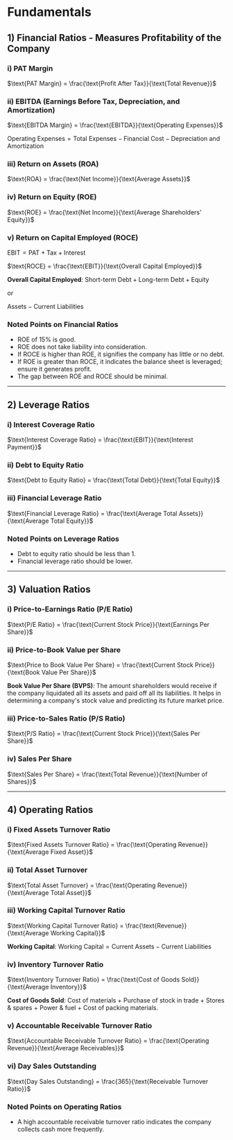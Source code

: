# Fundamentals

## 1) Financial Ratios - Measures Profitability of the Company

### i) PAT Margin
$\text{PAT Margin} = \frac{\text{Profit After Tax}}{\text{Total Revenue}}$

### ii) EBITDA (Earnings Before Tax, Depreciation, and Amortization)
$\text{EBITDA Margin} = \frac{\text{EBITDA}}{\text{Operating Expenses}}$

$\text{Operating Expenses} = \text{Total Expenses} - \text{Financial Cost} - \text{Depreciation and Amortization}$

### iii) Return on Assets (ROA)
$\text{ROA} = \frac{\text{Net Income}}{\text{Average Assets}}$

### iv) Return on Equity (ROE)
$\text{ROE} = \frac{\text{Net Income}}{\text{Average Shareholders' Equity}}$

### v) Return on Capital Employed (ROCE)
$\text{EBIT} = \text{PAT} + \text{Tax} + \text{Interest}$

$\text{ROCE} = \frac{\text{EBIT}}{\text{Overall Capital Employed}}$

**Overall Capital Employed**:
$\text{Short-term Debt} + \text{Long-term Debt} + \text{Equity}$

or

$\text{Assets} - \text{Current Liabilities}$

### Noted Points on Financial Ratios
- ROE of 15% is good.
- ROE does not take liability into consideration.
- If ROCE is higher than ROE, it signifies the company has little or no debt.
- If ROE is greater than ROCE, it indicates the balance sheet is leveraged; ensure it generates profit.
- The gap between ROE and ROCE should be minimal.

---

## 2) Leverage Ratios

### i) Interest Coverage Ratio
$\text{Interest Coverage Ratio} = \frac{\text{EBIT}}{\text{Interest Payment}}$

### ii) Debt to Equity Ratio
$\text{Debt to Equity Ratio} = \frac{\text{Total Debt}}{\text{Total Equity}}$

### iii) Financial Leverage Ratio
$\text{Financial Leverage Ratio} = \frac{\text{Average Total Assets}}{\text{Average Total Equity}}$

### Noted Points on Leverage Ratios
- Debt to equity ratio should be less than 1.
- Financial leverage ratio should be lower.

---

## 3) Valuation Ratios

### i) Price-to-Earnings Ratio (P/E Ratio)
$\text{P/E Ratio} = \frac{\text{Current Stock Price}}{\text{Earnings Per Share}}$

### ii) Price-to-Book Value per Share
$\text{Price to Book Value Per Share} = \frac{\text{Current Stock Price}}{\text{Book Value Per Share}}$

**Book Value Per Share (BVPS)**:
The amount shareholders would receive if the company liquidated all its assets and paid off all its liabilities. It helps in determining a company's stock value and predicting its future market price.

### iii) Price-to-Sales Ratio (P/S Ratio)
$\text{P/S Ratio} = \frac{\text{Current Stock Price}}{\text{Sales Per Share}}$

### iv) Sales Per Share
$\text{Sales Per Share} = \frac{\text{Total Revenue}}{\text{Number of Shares}}$

---

## 4) Operating Ratios

### i) Fixed Assets Turnover Ratio
$\text{Fixed Assets Turnover Ratio} = \frac{\text{Operating Revenue}}{\text{Average Fixed Asset}}$

### ii) Total Asset Turnover
$\text{Total Asset Turnover} = \frac{\text{Operating Revenue}}{\text{Average Total Asset}}$

### iii) Working Capital Turnover Ratio
$\text{Working Capital Turnover Ratio} = \frac{\text{Revenue}}{\text{Average Working Capital}}$

**Working Capital**:
$\text{Working Capital} = \text{Current Assets} - \text{Current Liabilities}$

### iv) Inventory Turnover Ratio
$\text{Inventory Turnover Ratio} = \frac{\text{Cost of Goods Sold}}{\text{Average Inventory}}$

**Cost of Goods Sold**:
Cost of materials + Purchase of stock in trade + Stores & spares + Power & fuel + Cost of packing materials.

### v) Accountable Receivable Turnover Ratio
$\text{Accountable Receivable Turnover Ratio} = \frac{\text{Operating Revenue}}{\text{Average Receivables}}$

### vi) Day Sales Outstanding
$\text{Day Sales Outstanding} = \frac{365}{\text{Receivable Turnover Ratio}}$

### Noted Points on Operating Ratios
- A high accountable receivable turnover ratio indicates the company collects cash more frequently.
